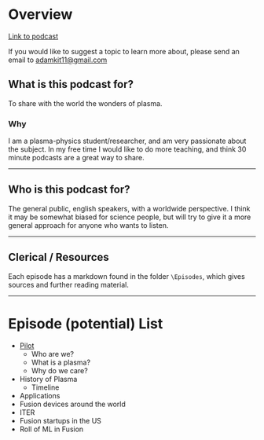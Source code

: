 # Overview 
[Link to podcast](https://soundcloud.com/user-707768745)

If you would like to suggest a topic to learn more about, please send an email to adamkit11@gmail.com

## What is this podcast for? 
To share with the world the wonders of plasma. 
### Why
I am a plasma-physics student/researcher, and am very passionate about the subject. In my free time I would like to do more teaching, and think 30 minute podcasts are a great way to share. 

---
## Who is this podcast for? 
The general public, english speakers, with a worldwide perspective. I think it may be somewhat biased for science people, but will try to give it a more general approach for anyone who wants to listen.

---
## Clerical / Resources

Each episode has a markdown found in the folder `\Episodes`, which gives sources and further reading material. 

---
# Episode (potential) List
- [Pilot](https://soundcloud.com/user-707768745/episode-1-introductions-and-what-is-a-plasma)
	- Who are we? 
	- What is a plasma? 
	- Why do we care?
- History of Plasma
	- Timeline
- Applications
- Fusion devices around the world
- ITER
- Fusion startups in the US
- Roll of ML in Fusion
